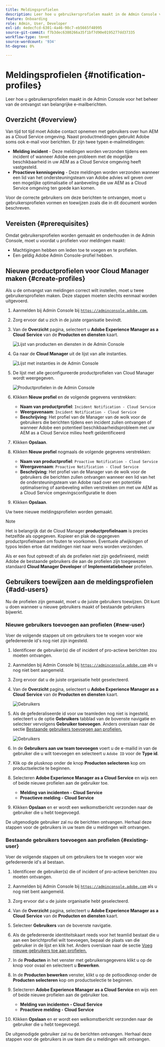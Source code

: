 ```yaml
---
title: Meldingsprofielen
description: Leer hoe u gebruikersprofielen maakt in de Admin Console voor het beheer van de ontvangst van belangrijke e-mailberichten.
feature: Onboarding
role: Admin, User, Developer
exl-id: 4edecfcd-6301-4a46-98c7-eb5665f48995
source-git-commit: f7b3dec6380266a35f1bf7d90e0195277dd37335
workflow-type: tm+mt
source-wordcount: '934'
ht-degree: 0%

---
```



# Meldingsprofielen {#notification-profiles}

Leer hoe u gebruikersprofielen maakt in de Admin Console voor het beheer van de ontvangst van belangrijke e-mailberichten.

## Overzicht {#overview}

Van tijd tot tijd moet Adobe contact opnemen met gebruikers over hun AEM as a Cloud Service omgeving. Naast productmeldingen gebruikt Adobe soms ook e-mail voor berichten. Er zijn twee typen e-mailmeldingen:

* **Melding incident** - Deze meldingen worden verzonden tijdens een incident of wanneer Adobe een probleem met de mogelijke beschikbaarheid in uw AEM as a Cloud Service omgeving heeft vastgesteld.
* **Proactieve kennisgeving** - Deze meldingen worden verzonden wanneer een lid van het ondersteuningsteam van Adobe advies wil geven over een mogelijke optimalisatie of aanbeveling die uw AEM as a Cloud Service omgeving ten goede kan komen.

Voor de correcte gebruikers om deze berichten te ontvangen, moet u gebruikersprofielen vormen en toewijzen zoals die in dit document worden beschreven.

## Vereisten {#prerequisites}

Omdat gebruikersprofielen worden gemaakt en onderhouden in de Admin Console, moet u voordat u profielen voor meldingen maakt:

* Machtigingen hebben om leden toe te voegen en te profielen.
* Een geldig Adobe Admin Console-profiel hebben.

## Nieuwe productprofielen voor Cloud Manager maken {#create-profiles}

Als u de ontvangst van meldingen correct wilt instellen, moet u twee gebruikersprofielen maken. Deze stappen moeten slechts eenmaal worden uitgevoerd.

1. Aanmelden bij Admin Console bij [`https://adminconsole.adobe.com`.](https://adminconsole.adobe.com)

1. Zorg ervoor dat u zich in de juiste organisatie bevindt.

1. Van de **Overzicht** pagina, selecteert u **Adobe Experience Manager as a Cloud Service** van de **Producten en diensten** kaart.

   ![Lijst van producten en diensten in de Admin Console](assets/products_services.png)

1. Ga naar de **Cloud Manager** uit de lijst van alle instanties.

   ![Lijst met instanties in de Admin Console](assets/cloud_manager_instance.png)

1. De lijst met alle geconfigureerde productprofielen van Cloud Manager wordt weergegeven.

   ![Productprofielen in de Admin Console](assets/cloud_manager_profiles.png)

1. Klikken **Nieuw profiel** en de volgende gegevens verstrekken:

   * **Naam van productprofiel**: `Incident Notification - Cloud Service`
   * **Weergavenaam**: `Incident Notification - Cloud Service`
   * **Beschrijving**: Het profiel van de Manager van de wolk voor de gebruikers die berichten tijdens een incident zullen ontvangen of wanneer Adobe een potentieel beschikbaarheidsprobleem met uw AEM as a Cloud Service milieu heeft geïdentificeerd

1. Klikken **Opslaan**.

1. Klikken **Nieuw profiel** nogmaals de volgende gegevens verstrekken:

   * **Naam van productprofiel**: `Proactive Notification - Cloud Service`
   * **Weergavenaam**: `Proactive Notification - Cloud Service`
   * **Beschrijving**: Het profiel van de Manager van de wolk voor de gebruikers die berichten zullen ontvangen wanneer een lid van het de ondersteuningsteam van Adobe raad over een potentiële optimalisering of aanbeveling willen verstrekken om met uw AEM as a Cloud Service omgevingsconfiguratie te doen

1. Klikken **Opslaan**.

Uw twee nieuwe meldingsprofielen worden gemaakt.

>[!NOTE]
>
>Het is belangrijk dat de Cloud Manager **productprofielnaam** is precies hetzelfde als opgegeven. Kopieer en plak de opgegeven productprofielnaam om fouten te voorkomen. Eventuele afwijkingen of typos leiden ertoe dat meldingen niet naar wens worden verzonden.
>
>Als er een fout optreedt of als de profielen niet zijn gedefinieerd, meldt Adobe de bestaande gebruikers die aan de profielen zijn toegewezen standaard **Cloud Manager Developer** of **Implementatiebeheer** profielen.

## Gebruikers toewijzen aan de meldingsprofielen {#add-users}

Nu de profielen zijn gemaakt, moet u de juiste gebruikers toewijzen. Dit kunt u doen wanneer u nieuwe gebruikers maakt of bestaande gebruikers bijwerkt.

### Nieuwe gebruikers toevoegen aan profielen {#new-user}

Voer de volgende stappen uit om gebruikers toe te voegen voor wie gefedereerde id&#39;s nog niet zijn ingesteld.

1. Identificeer de gebruiker(s) die of incident of pro-actieve berichten zou moeten ontvangen.

1. Aanmelden bij Admin Console bij [`https://adminconsole.adobe.com`](https://adminconsole.adobe.com) als u nog niet bent aangemeld.

1. Zorg ervoor dat u de juiste organisatie hebt geselecteerd.

1. Van de **Overzicht** pagina, selecteert u **Adobe Experience Manager as a Cloud Service** van de **Producten en diensten** kaart.

   ![Gebruikers](assets/product_services.png)

1. Als de gefederaliseerde id voor uw teamleden nog niet is ingesteld, selecteert u de optie **Gebruikers** tabblad van de bovenste navigatie en selecteer vervolgens **Gebruiker toevoegen**. Anders overslaan naar de sectie [Bestaande gebruikers toevoegen aan profielen.](#existing-users)

   ![Gebruikers](assets/cloud_manager_add_user.png)

1. In de **Gebruikers aan uw team toevoegen** voert u de e-mailid in van de gebruiker die u wilt toevoegen en selecteert u `Adobe ID` voor de **Type id**.

1. Klik op de plusknop onder de knop **Producten selecteren** kop om productselectie te beginnen.

1. Selecteren **Adobe Experience Manager as a Cloud Service** en wijs een of beide nieuwe profielen aan de gebruiker toe.

   * **Melding van incidenten - Cloud Service**
   * **Proactieve melding - Cloud Service**

1. Klikken **Opslaan** en er wordt een welkomstbericht verzonden naar de gebruiker die u hebt toegevoegd.

De uitgenodigde gebruiker zal nu de berichten ontvangen. Herhaal deze stappen voor de gebruikers in uw team die u meldingen wilt ontvangen.

### Bestaande gebruikers toevoegen aan profielen {#existing-user}

Voer de volgende stappen uit om gebruikers toe te voegen voor wie gefedereerde id&#39;s al bestaan.

1. Identificeer de gebruiker(s) die of incident of pro-actieve berichten zou moeten ontvangen.

1. Aanmelden bij Admin Console bij [`https://adminconsole.adobe.com`](https://adminconsole.adobe.com) als u nog niet bent aangemeld.

1. Zorg ervoor dat u de juiste organisatie hebt geselecteerd.

1. Van de **Overzicht** pagina, selecteert u **Adobe Experience Manager as a Cloud Service** van de **Producten en diensten** kaart.

1. Selecteer **Gebruikers** van de bovenste navigatie.

1. Als de gefedereerde identiteitskaart reeds voor het teamlid bestaat die u aan een berichtprofiel wilt toevoegen, bepaal de plaats van die gebruiker in de lijst en klik het. Anders overslaan naar de sectie [Voeg nieuwe gebruikers toe aan profielen.](#add-user)

1. In de **Producten** in het venster met gebruikersgegevens klikt u op de knop voor ovaal en selecteert u **Bewerken**.

1. In de **Producten bewerken** venster, klikt u op de potloodknop onder de **Producten selecteren** kop om productselectie te beginnen.

1. Selecteren **Adobe Experience Manager as a Cloud Service** en wijs een of beide nieuwe profielen aan de gebruiker toe.

   * **Melding van incidenten - Cloud Service**
   * **Proactieve melding - Cloud Service**

1. Klikken **Opslaan** en er wordt een welkomstbericht verzonden naar de gebruiker die u hebt toegevoegd.

De uitgenodigde gebruiker zal nu de berichten ontvangen. Herhaal deze stappen voor de gebruikers in uw team die u meldingen wilt ontvangen.
